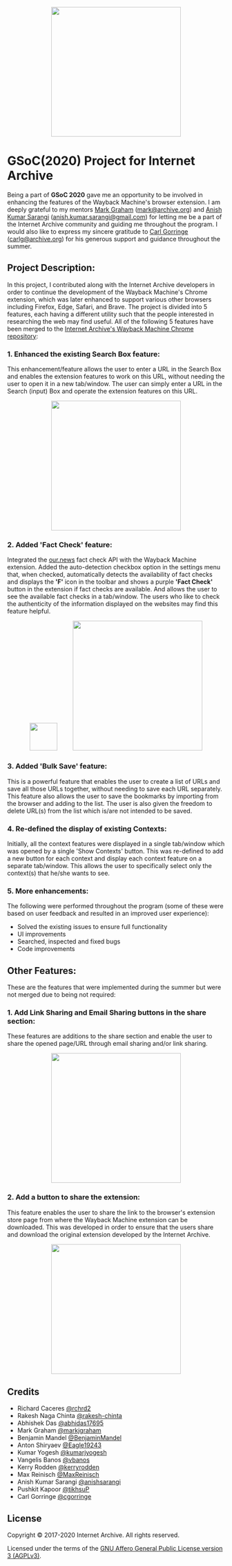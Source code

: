 <p align="center">
  <img src="https://github.com/tikhsuP/GSoC-2020-Project/blob/master/webextension/images/logo.gif" width="300px">
</p>

# GSoC(2020) Project for Internet Archive

Being a part of **GSoC 2020** gave me an opportunity to be involved in enhancing the features of the Wayback Machine's browser extension. I am deeply grateful to my mentors [Mark Graham](https://github.com/markjgraham) (mark@archive.org) and [Anish Kumar Sarangi](https://github.com/anishsarangi) (anish.kumar.sarangi@gmail.com) for letting me be a part of the Internet Archive community and guiding me throughout the program. I would also like to express my sincere gratitude to [Carl Gorringe](https://github.com/cgorringe) (carlg@archive.org) for his generous support and guidance throughout the summer.

## Project Description:

In this project, I contributed along with the Internet Archive developers in order to continue the development of the Wayback Machine's Chrome extension, which was later enhanced to support various other browsers including Firefox, Edge, Safari, and Brave.
The project is divided into 5 features, each having a different utility such that the people interested in researching the web may find useful. All of the following 5 features have been merged to the [Internet Archive's Wayback Machine Chrome repository](https://github.com/internetarchive/wayback-machine-chrome):

### 1. Enhanced the existing Search Box feature:

This enhancement/feature allows the user to enter a URL in the Search Box and enables the extension features to work on this URL, without needing the user to open it in a new tab/window. The user can simply enter a URL in the Search (input) Box and operate the extension features on this URL.

<p align="center">
  <img src="https://github.com/tikhsuP/GSoC-2020-Project/blob/master/webextension/images/UseSearchURL.png" width="300px">
</p>


### 2. Added 'Fact Check' feature:

Integrated the [our.news](https://our.news/) fact check API with the Wayback Machine extension. Added the auto-detection checkbox option in the settings menu that, when checked, automatically detects the availability of fact checks and displays the **'F'** icon in the toolbar and shows a purple **'Fact Check'** button in the extension if fact checks are available. And allows the user to see the available fact checks in a tab/window. The users who like to check the authenticity of the information displayed on the websites may find this feature helpful.

<p align="center">
  <img src="https://github.com/tikhsuP/GSoC-2020-Project/blob/master/webextension/images/toolbar/toolbar-icon-F64.png" width="64px">&nbsp;&nbsp;&nbsp;&nbsp;&nbsp;&nbsp;&nbsp;&nbsp;&nbsp;<img src="https://github.com/tikhsuP/GSoC-2020-Project/blob/master/webextension/images/fact-check.png" width="300px">
</p>

### 3. Added 'Bulk Save' feature:

This is a powerful feature that enables the user to create a list of URLs and save all those URLs together, without needing to save each URL separately. This feature also allows the user to save the bookmarks by importing from the browser and adding to the list. The user is also given the freedom to delete URL(s) from the list which is/are not intended to be saved.


### 4. Re-defined the display of existing Contexts:

Initially, all the context features were displayed in a single tab/window which was opened by a single 'Show Contexts' button. This was re-defined to add a new button for each context and display each context feature on a separate tab/window.
This allows the user to specifically select only the context(s) that he/she wants to see.


### 5. More enhancements:

The following were performed throughout the program (some of these were based on user feedback and resulted in an improved user experience):

- Solved the existing issues to ensure full functionality
- UI improvements
- Searched, inspected and fixed bugs
- Code improvements


## Other Features:

These are the features that were implemented during the summer but were not merged due to being not required:

### 1. Add Link Sharing and Email Sharing buttons in the share section:

These features are additions to the share section and enable the user to share the opened page/URL through email sharing and/or link sharing.
<p align="center">
  <img src="https://github.com/tikhsuP/GSoC-2020-Project/blob/master/webextension/images/sharing.png" width="300px">
</p>


### 2. Add a button to share the extension:

This feature enables the user to share the link to the browser's extension store page from where the Wayback Machine extension can be downloaded. This was developed in order to ensure that the users share and download the original extension developed by the Internet Archive.

<p align="center">
  <img src="https://github.com/tikhsuP/GSoC-2020-Project/blob/master/webextension/images/share.png" width="300px">
</p>


## Credits

- Richard Caceres [@rchrd2](https://github.com/rchrd2)
- Rakesh Naga Chinta [@rakesh-chinta](https://github.com/rakesh-chinta)
- Abhishek Das [@abhidas17695](https://github.com/abhidas17695)
- Mark Graham [@markjgraham](https://github.com/markjgraham)
- Benjamin Mandel [@BenjaminMandel](https://github.com/BenjaminMandel)
- Anton Shiryaev [@Eagle19243](https://github.com/Eagle19243)
- Kumar Yogesh [@kumarjyogesh](https://github.com/kumarjyogesh)
- Vangelis Banos [@vbanos](https://github.com/vbanos)
- Kerry Rodden [@kerryrodden](https://github.com/kerryrodden)
- Max Reinisch [@MaxReinisch](https://github.com/maxreinisch)
- Anish Kumar Sarangi [@anishsarangi](https://github.com/anishsarangi)
- Pushkit Kapoor [@tikhsuP](https://github.com/tikhsuP)
- Carl Gorringe [@cgorringe](https://github.com/cgorringe)


## License

Copyright © 2017-2020 Internet Archive. All rights reserved.

Licensed under the terms of the [GNU Affero General Public License version 3 (AGPLv3)](LICENSE).
